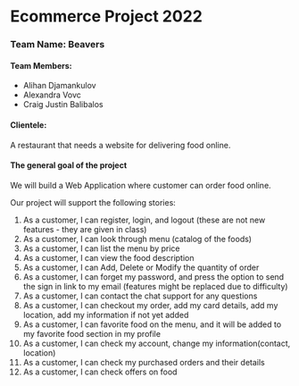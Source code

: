 # Ecommerce Project 2022

### Team Name: Beavers

#### Team Members:
- Alihan Djamankulov
- Alexandra Vovc
- Craig Justin Balibalos

#### Clientele: 
A restaurant that needs a website for delivering food online.

#### The general goal of the project
We will build a Web Application where customer can order food online.

Our project will support the following stories:
1. As a customer, I can register, login, and logout (these are not new features - they are given in class)
1. As a customer, I can look through menu (catalog of the foods)
1. As a customer, I can list the menu by price
1. As a customer, I can view the food description
1. As a customer, I can Add, Delete or Modify the quantity of order
1. As a customer, I can forget my password, and press the option to send the sign in link to my email (features might be replaced due to difficulty)
1. As a customer, I can contact the chat support for any questions
1. As a customer, I can checkout my order, add my card details, add my location, add my information if not yet added
1. As a customer, I can favorite food on the menu, and it will be added to my favorite food section in my profile
1. As a customer, I can check my account, change my information(contact, location)
1. As a customer, I can check my purchased orders and their details
1. As a customer, I can check offers on food
